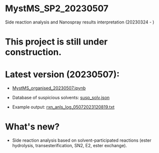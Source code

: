 # MystMS_SP2_20230507
Side reaction analysis and Nanospray results interpretation (20230324 - )

# This project is still under construction.

# Latest version (20230507):

- [MystMS_organised_20230507.ipynb](https://github.com/xueannafang/MystMS_SP2_20230506/blob/main/MystMS_organised_20230507.ipynb)

- Database of suspicious solvents: [susp_solv.json](https://github.com/xueannafang/MystMS_SP2_20230506/blob/main/susp_solv.json)

- Example output: [rxn_anls_log_05072023120819.txt](https://github.com/xueannafang/MystMS_SP2_20230506/blob/main/rxn_anls_log_05072023120819.txt)

# What's new?

- Side reaction analysis based on solvent-participated reactions (ester hydrolysis, transesterification, SN2, E2, ester exchange).